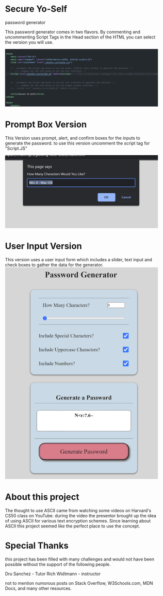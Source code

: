 # Secure Yo-Self
password generator

This password generator comes in two flavors. By commenting and uncommenting Script Tags in the Head section of the HTML you can select the version you will use. 

![Alt text](./assets.css/Images/image.png)


# Prompt Box Version

This Version uses prompt, alert, and confirm boxes for the inputs to generate the password. to use this version uncomment the script tag for "Script.JS"

![Alt text](./assets.css/Images/Screenshot%202023-09-13%20095704.png/)

# User Input Version

This version uses a user input form which includes a slider, text input and check boxes to gather the data for the generator.  
![Alt text](./assets.css/Images/Screenshot%202023-09-13%20094840.png/)



# About this project   

The thought to use ASCII came from watching some videos on Harvard's CS50 class on YouTube. during the video the presentor brought up the idea of using ASCII 
for various text encryption schemes. Since learning about ASCII this project seemed like the perfect place to use the concept.


# Special Thanks
this project has been filled with many challenges and would not have been possible without the support of the following people.

Dru Sanchez - Tutor
Rich Widtmann - instructor

not to mention numorous posts on Stack Overflow, W3Schools.com, MDN Docs, and many other resources. 



